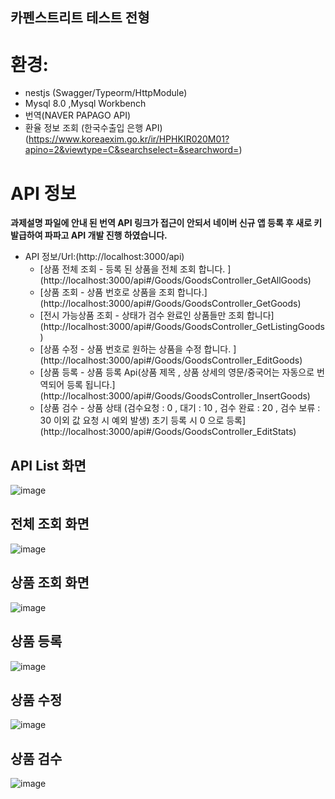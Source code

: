 ## 카펜스트리트 테스트 전형 

# 환경: 

* nestjs (Swagger/Typeorm/HttpModule)
* Mysql 8.0 ,Mysql Workbench
* 번역(NAVER PAPAGO API)
* 환율 정보 조회 (한국수출입 은행 API) (https://www.koreaexim.go.kr/ir/HPHKIR020M01?apino=2&viewtype=C&searchselect=&searchword=)

# API 정보

**과제설명 파일에 안내 된 번역 API 링크가 접근이 안되서 네이버 신규 앱 등록 후 새로 키 발급하여 파파고 API 개발 진행 하였습니다.**

* API 정보/Url:(http://localhost:3000/api) 
  * [상품 전체 조회 - 등록 된 상품을 전체 조회 합니다. ] 
    (http://localhost:3000/api#/Goods/GoodsController_GetAllGoods)
  * [상품 조회 - 상품 번호로 상품을 조회 합니다.]
    (http://localhost:3000/api#/Goods/GoodsController_GetGoods)
  * [전시 가능상품 조회 - 상태가 검수 완료인 상품들만 조회 합니다]
    (http://localhost:3000/api#/Goods/GoodsController_GetListingGoods)
  * [상품 수정 - 상품 번호로 원하는 상품을 수정 합니다. ] 
    (http://localhost:3000/api#/Goods/GoodsController_EditGoods)
  * [상품 등록 - 상품 등록 Api(상품 제목 , 상품 상세의 영문/중국어는 자동으로 번역되어 등록 됩니다.] 
    (http://localhost:3000/api#/Goods/GoodsController_InsertGoods)
  * [상품 검수 - 상품 상태 (검수요청 : 0 , 대기 : 10 , 검수 완료 : 20 , 검수 보류 : 30 이외 값 요청 시 예외 발생) 초기 등록 시 0 으로 등록]
    (http://localhost:3000/api#/Goods/GoodsController_EditStats)

## API List 화면
![image](https://user-images.githubusercontent.com/40415473/193989774-de4af925-ed17-4939-ba00-d826c117ba26.png)

## 전체 조회 화면
![image](https://user-images.githubusercontent.com/40415473/193990002-0fa471df-baaf-4c46-9634-e1b77399196f.png)

## 상품 조회 화면 
![image](https://user-images.githubusercontent.com/40415473/193990140-af492c36-c53f-470f-a2eb-356080ad24d7.png)

## 상품 등록 
![image](https://user-images.githubusercontent.com/40415473/193990774-814f0e17-7701-4a8f-a0f7-4b7d611b7556.png)

## 상품 수정 
![image](https://user-images.githubusercontent.com/40415473/193990914-259799d4-b234-45c0-bdfd-4d712a790a4d.png)

## 상품 검수 
![image](https://user-images.githubusercontent.com/40415473/193991628-8c339548-0bca-4d4c-bd78-1c7ef6faa816.png)
